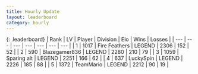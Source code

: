 ```yaml
---
title: Hourly Update
layout: leaderboard
category: hourly
---
```


{: .leaderboard}
| Rank | LV | Player | Division | Elo | Wins | Losses |
| --- | --- | --- | --- | --- | --- | --- |
| <span data-change="0">1</span> | 1017 | <span title="ID: 357425">Fire Feathers</span> | LEGEND | <span data-change="0">2306</span> | <span data-change="0">152</span> | <span data-change="0">52</span> |
| <span data-change="0">2</span> | 590 | <span title="ID: 454722">Blazegamer836</span> | LEGEND | <span data-change="0">2280</span> | <span data-change="0">210</span> | <span data-change="0">79</span> |
| <span data-change="0">3</span> | 1059 | <span title="ID: 203132">Sparing alt</span> | LEGEND | <span data-change="0">2251</span> | <span data-change="0">166</span> | <span data-change="0">62</span> |
| <span data-change="0">4</span> | 637 | <span title="ID: 498412">LuckySpin</span> | LEGEND | <span data-change="0">2226</span> | <span data-change="0">185</span> | <span data-change="0">88</span> |
| <span data-change="0">5</span> | 1372 | <span title="ID: 164871">TeamMario</span> | LEGEND | <span data-change="0">2212</span> | <span data-change="0">90</span> | <span data-change="0">19</span> |
